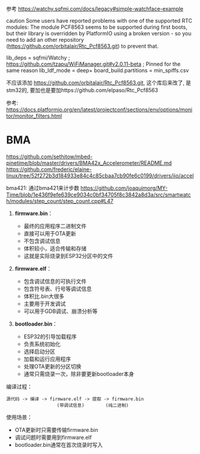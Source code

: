 参考 https://watchy.sqfmi.com/docs/legacy#simple-watchface-example

caution
Some users have reported problems with one of the supported RTC modules: The module PCF8563 seems to be supported during first boots, but their library is overridden by PlatformIO using a broken version - so you need to add an other repository (https://github.com/orbitalair/Rtc_Pcf8563.git) to prevent that.

lib_deps =
    sqfmi/Watchy ;
    https://github.com/tzapu/WiFiManager.git#v2.0.11-beta ; Pinned for the same reason
lib_ldf_mode = deep+
board_build.partitions = min_spiffs.csv

不应该添加 https://github.com/orbitalair/Rtc_Pcf8563.git, 这个库后来改了, 是stm32的, 要加也是要加https://github.com/elpaso/Rtc_Pcf8563

参考:
https://docs.platformio.org/en/latest/projectconf/sections/env/options/monitor/monitor_filters.html

# BMA
https://github.com/sethitow/mbed-pinetime/blob/master/drivers/BMA42x_Accelerometer/README.md
https://github.com/frederic/elaine-linux/tree/52f272b3d184933e84c4c85cbaa7cb90fe6c0199/drivers/iio/accel


bma421: 通过bma421来计步数
https://github.com/joaquimorg/MY-Time/blob/1e436f9efe639ce9034c0bf34705f8c3842a8d3a/src/smartwatch/modules/step_count/step_count.cpp#L47


1. **firmware.bin**：
   - 最终的应用程序二进制文件
   - 直接可以用于OTA更新
   - 不包含调试信息
   - 体积较小，适合传输和存储
   - 这就是实际烧录到ESP32分区中的文件

2. **firmware.elf**：
   - 包含调试信息的可执行文件
   - 包含符号表、行号等调试信息
   - 体积比.bin大很多
   - 主要用于开发调试
   - 可以用于GDB调试、崩溃分析等

3. **bootloader.bin**：
   - ESP32的引导加载程序
   - 负责系统初始化
   - 选择启动分区
   - 加载和运行应用程序
   - 处理OTA更新的分区切换
   - 通常只需烧录一次，除非要更新bootloader本身

编译过程：
```
源代码 -> 编译 -> firmware.elf -> 提取 -> firmware.bin
                   (带调试信息)        (纯二进制)
```

使用场景：
- OTA更新时只需要传输firmware.bin
- 调试问题时需要用到firmware.elf
- bootloader.bin通常在首次烧录时写入
